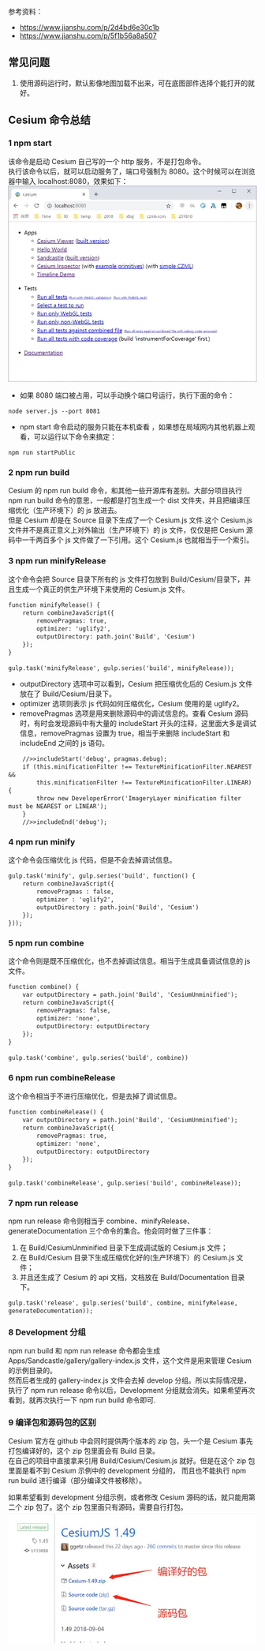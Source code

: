 参考资料：

- https://www.jianshu.com/p/2d4bd6e30c1b
- https://www.jianshu.com/p/5f1b56a8a507

## 常见问题

1.  使用源码运行时，默认影像地图加载不出来，可在底图部件选择个能打开的就好。

## Cesium 命令总结

### 1 npm start

该命令是启动 Cesium 自己写的一个 http 服务，不是打包命令。  
执行该命令以后，就可以启动服务了，端口号强制为 8080。这个时候可以在浏览器中输入 localhost:8080，效果如下：![start](./start.jpeg)

- 如果 8080 端口被占用，可以手动换个端口号运行，执行下面的命令：

```
node server.js --port 8081
```

- npm start 命令启动的服务只能在本机查看 ，如果想在局域网内其他机器上观看，可以运行以下命令来搞定：

```
npm run startPublic
```

### 2 npm run build

Cesium 的 npm run build 命令，和其他一些开源库有差别。大部分项目执行 npm run build 命令的意思，一般都是打包生成一个 dist 文件夹，并且把编译压缩优化（生产环境下）的 js 放进去。  
但是 Cesium 却是在 Source 目录下生成了一个 Cesium.js 文件.这个 Cesium.js 文件并不是真正意义上对外输出（生产环境下）的 js 文件，仅仅是把 Cesium 源码中一千两百多个 js 文件做了一下引用。这个 Cesium.js 也就相当于一个索引。

### 3 npm run minifyRelease

这个命令会把 Source 目录下所有的 js 文件打包放到 Build/Cesium/目录下，并且生成一个真正的供生产环境下来使用的 Cesium.js 文件。

```
function minifyRelease() {
    return combineJavaScript({
        removePragmas: true,
        optimizer: 'uglify2',
        outputDirectory: path.join('Build', 'Cesium')
    });
}

gulp.task('minifyRelease', gulp.series('build', minifyRelease));

```

- outputDirectory 选项中可以看到，Cesium 把压缩优化后的 Cesium.js 文件放在了 Build/Cesium/目录下。
- optimizer 选项则表示 js 代码如何压缩优化，Cesium 使用的是 uglify2。
- removePragmas 选项是用来删除源码中的调试信息的。查看 Cesium 源码时，有时会发现源码中有大量的 includeStart 开头的注释，这里面大多是调试信息，removePragmas 设置为 true，相当于来删除 includeStart 和 includeEnd 之间的 js 语句。

```
    //>>includeStart('debug', pragmas.debug);
    if (this.minificationFilter !== TextureMinificationFilter.NEAREST &&
        this.minificationFilter !== TextureMinificationFilter.LINEAR) {
        throw new DeveloperError('ImageryLayer minification filter must be NEAREST or LINEAR');
    }
    //>>includeEnd('debug');
```

### 4 npm run minify

这个命令会压缩优化 js 代码，但是不会去掉调试信息。

```
gulp.task('minify', gulp.series('build', function() {
    return combineJavaScript({
        removePragmas : false,
        optimizer : 'uglify2',
        outputDirectory : path.join('Build', 'Cesium')
    });
}));
```

### 5 npm run combine

这个命令则是既不压缩优化，也不去掉调试信息。相当于生成具备调试信息的 js 文件。

```
function combine() {
    var outputDirectory = path.join('Build', 'CesiumUnminified');
    return combineJavaScript({
        removePragmas: false,
        optimizer: 'none',
        outputDirectory: outputDirectory
    });
}

gulp.task('combine', gulp.series('build', combine))
```

### 6 npm run combineRelease

这个命令相当于不进行压缩优化，但是去掉了调试信息。

```
function combineRelease() {
    var outputDirectory = path.join('Build', 'CesiumUnminified');
    return combineJavaScript({
        removePragmas: true,
        optimizer: 'none',
        outputDirectory: outputDirectory
    });
}

gulp.task('combineRelease', gulp.series('build', combineRelease));
```

### 7 npm run release

npm run release 命令则相当于 combine、minifyRelease、generateDocumentation 三个命令的集合。他会同时做了三件事：

1. 在 Build/CesiumUnminified 目录下生成调试版的 Cesium.js 文件；
2. 在 Build/Cesium 目录下生成压缩优化好的(生产环境下）的 Cesium.js 文件；
3. 并且还生成了 Cesium 的 api 文档，文档放在 Build/Documentation 目录下。

```
gulp.task('release', gulp.series('build', combine, minifyRelease, generateDocumentation));
```

### 8 Development 分组

npm run build 和 npm run release 命令都会生成 Apps/Sandcastle/gallery/gallery-index.js 文件，这个文件是用来管理 Cesium 的示例目录的。  
然而后者生成的 gallery-index.js 文件会去掉 develop 分组。所以实际情况是，执行了 npm run release 命令以后，Development 分组就会消失。如果希望再次看到，就再次执行一下 npm run build 命令即可.

### 9 编译包和源码包的区别

Cesium 官方在 github 中会同时提供两个版本的 zip 包，头一个是 Cesium 事先打包编译好的，这个 zip 包里面会有 Build 目录。  
在自己的项目中直接拿来引用 Build/Cesium/Cesium.js 就好。但是在这个 zip 包里面是看不到 Cesium 示例中的 development 分组的， 而且也不能执行 npm run build 进行编译（部分编译文件被移除）。

如果希望看到 development 分组示例，或者修改 Cesium 源码的话，就只能用第二个 zip 包了。这个 zip 包里面只有源码，需要自行打包。
![sourcecode](./sourcecode.jpg)
